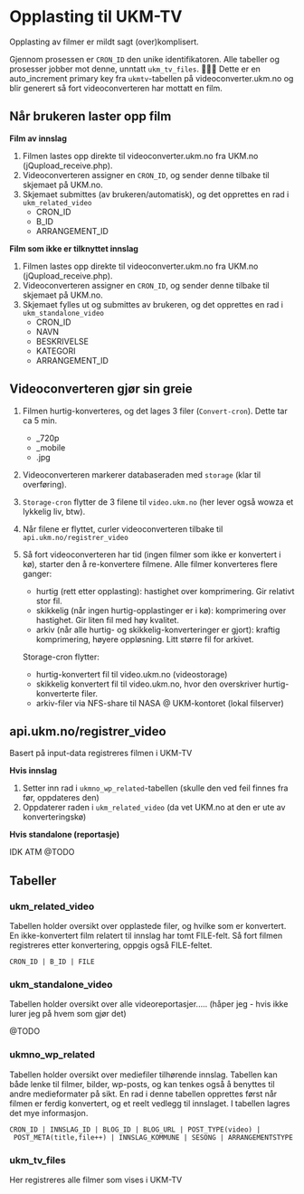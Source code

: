 Opplasting til UKM-TV
===

Opplasting av filmer er mildt sagt (over)komplisert.

Gjennom prosessen er `CRON_ID` den unike identifikatoren. Alle tabeller og prosesser jobber mot denne, unntatt `ukm_tv_files`. 🤦🏼‍♂️
Dette er en auto_increment primary key fra `ukmtv`-tabellen på videoconverter.ukm.no og blir generert så fort videoconverteren har mottatt en film.


## Når brukeren laster opp film
**Film av innslag**
1. Filmen lastes opp direkte til videoconverter.ukm.no fra UKM.no (jQupload_receive.php).
2. Videoconverteren assigner en `CRON_ID`, og sender denne tilbake til skjemaet på UKM.no.
3. Skjemaet submittes (av brukeren/automatisk), og det opprettes en rad i `ukm_related_video`
    - CRON_ID
    - B_ID
    - ARRANGEMENT_ID

**Film som ikke er tilknyttet innslag**
1. Filmen lastes opp direkte til videoconverter.ukm.no fra UKM.no (jQupload_receive.php).
2. Videoconverteren assigner en `CRON_ID`, og sender denne tilbake til skjemaet på UKM.no.
3. Skjemaet fylles ut og submittes av brukeren, og det opprettes en rad i `ukm_standalone_video`
    - CRON_ID
    - NAVN
    - BESKRIVELSE
    - KATEGORI
    - ARRANGEMENT_ID


## Videoconverteren gjør sin greie
1. Filmen hurtig-konverteres, og det lages 3 filer (`Convert-cron`). Dette tar ca 5 min.
    - _720p
    - _mobile
    - .jpg
2. Videoconverteren markerer databaseraden med `storage` (klar til overføring).
3. `Storage-cron` flytter de 3 filene til `video.ukm.no` (her lever også wowza et lykkelig liv, btw).
4. Når filene er flyttet, curler videoconverteren tilbake til `api.ukm.no/registrer_video`
5. Så fort videoconverteren har tid (ingen filmer som ikke er konvertert i kø), starter den å re-konvertere filmene. Alle filmer konverteres flere ganger:
    - hurtig (rett etter opplasting): hastighet over komprimering. Gir relativt stor fil.
    - skikkelig (når ingen hurtig-opplastinger er i kø): komprimering over hastighet. Gir liten fil med høy kvalitet.
    - arkiv (når alle hurtig- og skikkelig-konverteringer er gjort): kraftig komprimering, høyere oppløsning. Litt større fil for arkivet.

    Storage-cron flytter:
    - hurtig-konvertert fil til video.ukm.no (videostorage)
    - skikkelig konvertert fil til video.ukm.no, hvor den overskriver hurtig-konverterte filer.
    - arkiv-filer via NFS-share til NASA @ UKM-kontoret (lokal filserver)


## api.ukm.no/registrer_video
Basert på input-data registreres filmen i UKM-TV

**Hvis innslag**
1. Setter inn rad i `ukmno_wp_related`-tabellen (skulle den ved feil finnes fra før, oppdateres den)
2. Oppdaterer raden i `ukm_related_video` (da vet UKM.no at den er ute av konverteringskø)

**Hvis standalone (reportasje)**

IDK ATM
@TODO

## Tabeller
### ukm_related_video

Tabellen holder oversikt over opplastede filer, og hvilke som er konvertert. En ikke-konvertert film relatert til innslag har tomt FILE-felt. Så fort filmen registreres etter konvertering, oppgis også FILE-feltet.

`CRON_ID | B_ID | FILE`

### ukm_standalone_video
Tabellen holder oversikt over alle videoreportasjer..... (håper jeg - hvis ikke lurer jeg på hvem som gjør det)

@TODO

### ukmno_wp_related
Tabellen holder oversikt over mediefiler tilhørende innslag. Tabellen kan både lenke til filmer, bilder, wp-posts, og kan tenkes også å benyttes til andre medieformater på sikt. En rad i denne tabellen opprettes først når filmen er ferdig konvertert, og et reelt vedlegg til innslaget.
I tabellen lagres det mye informasjon.

`CRON_ID | INNSLAG_ID | BLOG_ID | BLOG_URL | POST_TYPE(video) | POST_META(title,file++) | INNSLAG_KOMMUNE | SESONG | ARRANGEMENTSTYPE`

### ukm_tv_files
Her registreres alle filmer som vises i UKM-TV